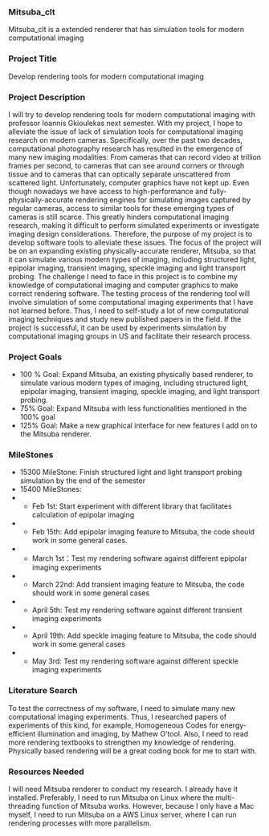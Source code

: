 
### Mitsuba_clt

Mitsuba_clt is a extended renderer that has simulation tools for modern computational imaging  

### Project Title

Develop rendering tools for modern computational imaging  

### Project Description

I will try to develop rendering tools for modern computational imaging with professor Ioannis Gkioulekas next semester. 
With my project, I hope to alleviate the issue of lack of simulation tools for computational imaging research on modern cameras. Specifically, over the past two decades, computational photography research has resulted in the emergence of many new imaging modalities: From cameras that can record video at trillion frames per second, to cameras that can see around corners or through tissue and to cameras that can optically separate unscattered from scattered light. Unfortunately, computer graphics have not kept up. Even though nowadays we have access to high-performance and fully-physically-accurate rendering engines for simulating images captured by regular cameras, access to similar tools for these emerging types of cameras is still scarce. This greatly hinders computational imaging research, making it difficult to perform simulated experiments or investigate imaging design considerations.
Therefore, the purpose of my project is to develop software tools to alleviate these issues. The focus of the project will be on an expanding existing physically-accurate renderer, Mitsuba, so that it can simulate various modern types of imaging, including structured light, epipolar imaging, transient imaging, speckle imaging and light transport probing. 
The challenge I need to face in this project is to combine my knowledge of computational imaging and computer graphics to make correct rendering software. The testing process of the rendering tool will involve simulation of some computational imaging experiments that I have not learned before. Thus, I need to self-study a lot of new computational imaging techniques and study new published papers in the field. 
If the project is successful, it can be used by experiments simulation by computational imaging groups in US and facilitate their research process.
### Project Goals
- 100 % Goal: Expand Mitsuba, an existing physically based renderer, to simulate various modern types of imaging, including structured light, epipolar imaging, transient imaging, speckle imaging, and light transport probing.
- 75% Goal: Expand Mitsuba with less functionalities mentioned in the 100% goal
- 125% Goal: Make a new graphical interface for new features I add on to the Mitsuba renderer.
### MileStones
- 15300 MileStone: Finish structured light and light transport probing simulation by the end of the semester
- 15400 MileStones:
- - Feb 1st: Start experiment with different library that facilitates calculation of epipolar imaging
- - Feb 15th: Add epipolar imaging feature to Mitsuba, the code should work in some general cases.
- - March 1st：Test my rendering software against different epipolar imaging experiments
- - March 22nd: Add transient imaging feature to Mitsuba, the code should work in some general cases
- - April 5th: Test my rendering software against different transient imaging experiments
- - April 19th: Add speckle imaging feature to Mitsuba, the code should work in some general cases
- - May 3rd: Test my rendering software against different speckle imaging experiments
### Literature Search
To test the correctness of my software, I need to simulate many new computational imaging experiments. Thus, I researched papers of experiments of this kind, for example, Homogeneous Codes for energy-efficient illumination and imaging, by Mathew O’tool. Also, I need to read more rendering textbooks to strengthen my knowledge of rendering. Physically based rendering will be a great coding book for me to start with.  
	
### Resources Needed
I will need Mitsuba renderer to conduct my research. I already have it installed. Preferably, I need to run Mitsuba on Linux where the multi-threading function of Mitsuba works. However, because I only have a Mac myself, I need to run Mitsuba on a AWS Linux server, where I can run rendering processes with more parallelism. 


